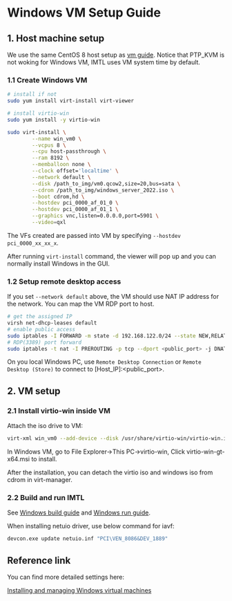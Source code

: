 # Windows VM Setup Guide

## 1. Host machine setup

We use the same CentOS 8 host setup as [vm guide](vm.md). Notice that PTP_KVM is not woking for Windows VM, IMTL uses VM system time by default.

### 1.1 Create Windows VM

```bash
# install if not
sudo yum install virt-install virt-viewer

# install virtio-win
sudo yum install -y virtio-win

sudo virt-install \
        --name win_vm0 \
        --vcpus 8 \
        --cpu host-passthrough \
        --ram 8192 \
        --memballoon none \
        --clock offset='localtime' \
        --network default \
        --disk /path_to_img/vm0.qcow2,size=20,bus=sata \
        --cdrom /path_to_img/windows_server_2022.iso \
        --boot cdrom,hd \
        --hostdev pci_0000_af_01_0 \
        --hostdev pci_0000_af_01_1 \
        --graphics vnc,listen=0.0.0.0,port=5901 \
        --video=qxl
```

The VFs created are passed into VM by specifying `--hostdev pci_0000_xx_xx_x`.

After running `virt-install` command, the viewer will pop up and you can normally install Windows in the GUI.

### 1.2 Setup remote desktop access

If you set `--network default` above, the VM should use NAT IP address for the network. You can map the VM RDP port to host.

```bash
# get the assigned IP
virsh net-dhcp-leases default
# enable public access
sudo iptables -I FORWARD -m state -d 192.168.122.0/24 --state NEW,RELATED,ESTABLISHED -j ACCEPT
# RDP(3389) port forward
sudo iptables -t nat -I PREROUTING -p tcp --dport <public_port> -j DNAT --to $VM_IP:3389
```

On you local Windows PC, use `Remote Desktop Connection` or `Remote Desktop (Store)` to connect to [Host_IP]:<public_port>.

## 2. VM setup

### 2.1 Install virtio-win inside VM

Attach the iso drive to VM:

```bash
virt-xml win_vm0 --add-device --disk /usr/share/virtio-win/virtio-win.iso,device=cdrom
```

In Windows VM, go to File Explorer->This PC->virtio-win, Click virtio-win-gt-x64.msi to install.

After the installation, you can detach the virtio iso and windows iso from cdrom in virt-manager.

### 2.2 Build and run IMTL

See [Windows build guide](build_WIN_MSYS2.md) and [Windows run guide](run_WIN.md).

When installing netuio driver, use below command for iavf:

```bash
devcon.exe update netuio.inf "PCI\VEN_8086&DEV_1889"
```

## Reference link

You can find more detailed settings here:

[Installing and managing Windows virtual machines](https://access.redhat.com/documentation/en-us/red_hat_enterprise_linux/8/html/configuring_and_managing_virtualization/installing-and-managing-windows-virtual-machines-on-rhel_configuring-and-managing-virtualization)
